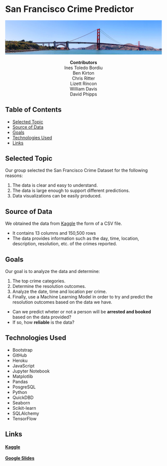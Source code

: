 # <b>San Francisco Crime Predictor</b>

![](./images/golden_gate.jpg)

<div align="center"><b>Contributors</b></div>
<div align="center">Ines Toledo Bordiu</div>
<div align="center">Ben Kirton</div>
<div align="center">Chris Ritter</div>
<div align="center">Lizett Rincon</div>
<div align="center">William Davis</div>
<div align="center">David Phipps</div>

## Table of Contents
- [Selected Topic](https://github.com/noops/sanFranCrimePredictor/tree/lizett_rincon#selected-topic)
- [Source of Data](https://github.com/noops/sanFranCrimePredictor/tree/lizett_rincon#source-of-data)
- [Goals](https://github.com/noops/sanFranCrimePredictor/tree/lizett_rincon#goals)
- [Technologies Used](https://github.com/noops/sanFranCrimePredictor/tree/lizett_rincon#technologies-used)
- [Links](https://github.com/noops/sanFranCrimePredictor/tree/lizett_rincon#links)

## Selected Topic
Our group selected the San Francisco Crime Dataset for the following reasons:
1. The data is clear and easy to understand. 
2. The data is large enough to support different predictions.
3. Data visualizations can be easily produced.

## Source of Data
We obtained the data from [Kaggle](https://www.kaggle.com/roshansharm/sanfranciso-crime-datasetin) the form of a CSV file. 
- It contains 13 columns and 150,500 rows
- The data provides information such as the day, time, location, description, resolution, etc. of the crimes reported.

## Goals
Our goal is to analyze the data and determine:
1. The top crime categories.
2. Determine the resolution outcomes.
3. Analyze the date, time and location per crime.
4. Finally, use a Machine Learning Model in order to try and predict the resolution outcomes based on the data we have.
- Can we predict wheter or not a person will be <b>arrested and booked</b> based on the data provided?
- If so, how <b>reliable</b> is the data?

## Technologies Used
- Bootstrap
- GitHub
- Heroku
- JavaScript
- Jupyter Notebook
- Matplotlib
- Pandas
- PosgreSQL
- Python
- QuickDBD
- Seaborn
- Scikit-learn
- SQLAlchemy
- TensorFlow
## Links
#### [Kaggle](https://www.kaggle.com/roshansharm/sanfranciso-crime-datasetin)
#### [Google Slides](https://docs.google.com/presentation/d/15_He1YvD366ukodzkfbG418iSVmOcC6Re9f0O5FfMeI/edit#slide=id.ga64223047d_0_0)
